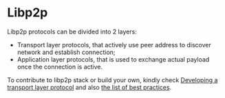 # Libp2p

Libp2p protocols can be divided into 2 layers:
- Transport layer protocols, that actively use peer address to discover network and establish connection;
- Application layer protocols, that is used to exchange actual payload once the connection is active.

To contribute to libp2p stack or build your own, kindly check [Developing a transport layer protocol](./transport-layer.md) and also [the list of best practices](./best-practices.md).

